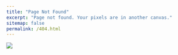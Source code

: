 ```yaml
---
title: "Page Not Found"
excerpt: "Page not found. Your pixels are in another canvas."
sitemap: false
permalink: /404.html
---
```


![](https://media.licdn.com/dms/image/C5112AQEw1fXuabCTyQ/article-inline_image-shrink_1500_2232/0/1581099611064?e=1697673600&v=beta&t=ysuifpFxKxh8N-1O85Om_P_JvcJhG6AXTIlR-xlcYLY)
